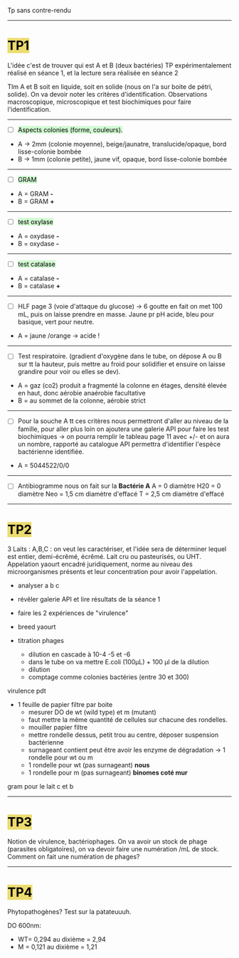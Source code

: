 Tp sans contre-rendu
____

#  <mark style="background: #E3CA26A6;">TP1</mark>
L'idée c'est de trouver qui est A et B (deux bactéries)
TP expérimentalement réalisé en séance 1, et la lecture sera réalisée en séance 2

Tlm A et B soit en liquide, soit en solide (nous on l'a sur boite de pétri, solide).
On va devoir noter les critères d'identification.
Observations macroscopique, microscopique et test biochimiques pour faire l'identification.
___
- [ ] <mark style="background: #BBFABBA6;">Aspects colonies (forme, couleurs).</mark>
- A -> 2mm (colonie moyenne), beige/jaunatre, translucide/opaque, bord lisse-colonie bombée
- B -> 1mm (colonie petite), jaune vif, opaque, bord lisse-colonie bombée
___
- [ ] <mark style="background: #BBFABBA6;">GRAM</mark>
- A = GRAM **-**
- B = GRAM **+**
___
- [ ] <mark style="background: #BBFABBA6;">test oxylase</mark>
- A = oxydase **-**
- B = oxydase **-**
___
- [ ] <mark style="background: #BBFABBA6;">test catalase</mark>
- A = catalase **-**
- B = catalase **+**
___
- [ ] HLF page 3 (voie d'attaque du glucose) -> 6 goutte en fait on met 100 mL, puis on laisse prendre en masse. Jaune pr pH acide, bleu pour basique, vert pour neutre.
- A = jaune /orange -> acide !
___
- [ ] Test respiratoire. (gradient d'oxygène dans le tube, on dépose A ou B sur tt la hauteur, puis mettre au froid pour solidifier et ensuire on laisse grandire pour voir ou elles se dev).
- A = gaz (co2) produit a fragmenté la colonne en étages, densité élevée en haut, donc aérobie anaérobie facultative
- B = au sommet de la colonne, aérobie strict 
___
- [ ] Pour la souche A tt ces critères nous permettront d'aller au niveau de la famille, pour aller plus loin on ajoutera une galerie API pour faire les test biochimiques
-> on pourra remplir le tableau page 11 avec +/- et on aura un nombre, rapporté au catalogue API permettra d'identifier l'espèce bactérienne identifiée.
- A = 5044522/0/0
___
- [ ] Antibiogramme nous on fait sur la **Bactérie A**
A = 0 diamètre
H20 = 0 diamètre
Neo = 1,5 cm diamètre d'effacé
T = 2,5 cm diamètre d'effacé

___
# <mark style="background: #E3CA26A6;">TP2</mark>
3 Laits : A,B,C : on veut les caractériser, et l'idée sera de déterminer lequel est entier, demi-écrêmé, écrêmé. Lait cru ou pasteurisés, ou UHT.
Appelation yaourt encadré juridiquement, norme au niveau des microorganismes présents et leur concentration pour avoir l'appelation.

- analyser a b c
- révêler galerie API et lire résultats de la séance 1
- faire les 2 expériences de "virulence"
- breed yaourt

- titration phages 
	- dilution en cascade à 10-4 -5 et -6 
	- dans le tube on va mettre E.coli (100µL) + 100 µl de la dilution 
	- dilution
	- comptage comme colonies bactéries (entre 30 et 300)

 virulence pdt
 - 1 feuille de papier filtre par boite
	- mesurer DO de wt (wild type) et m (mutant)
	- faut mettre la même quantité de cellules sur chacune des rondelles.
	- mouiller papier filtre
	- mettre rondelle dessus, petit trou au centre, déposer suspension bactérienne
	- surnageant contient peut être avoir les enzyme de dégradation -> 1 rondelle pour wt ou m
	- 1 rondelle pour wt (pas surnageant) **nous**
	- 1 rondelle pour m (pas surnageant) **binomes coté mur**


gram pour le lait c et b



____
# <mark style="background: #E3CA26A6;">TP3</mark>
Notion de virulence, bactériophages.
On va avoir un stock de phage (parasites obligatoires), on va devoir faire une numération /mL de stock.
Comment on fait une numération de phages?






___
# <mark style="background: #E3CA26A6;">TP4</mark>
Phytopathogènes? Test sur la patateuuuh.

DO 600nm:
- WT= 0,294 au dixième = 2,94
- M = 0,121 au dixième = 1,21


